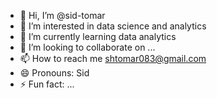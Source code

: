 - 👋 Hi, I’m @sid-tomar
- 👀 I’m interested in data science and analytics
- 🌱 I’m currently learning data analytics
- 💞️ I’m looking to collaborate on ...
- 📫 How to reach me shtomar083@gmail.com
- 😄 Pronouns: Sid
- ⚡ Fun fact: ...

<!---
sid-tomar/sid-tomar is a ✨ special ✨ repository because its `README.md` (this file) appears on your GitHub profile.
You can click the Preview link to take a look at your changes.
--->
